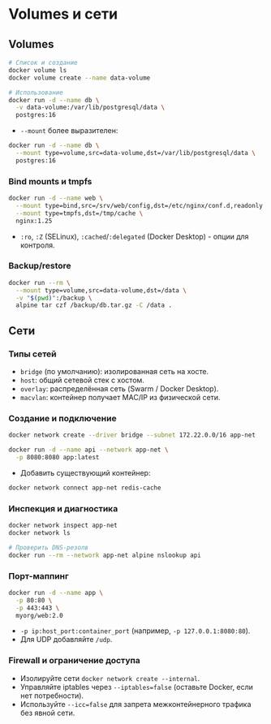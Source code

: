 # Volumes и сети

## Volumes

```bash
# Список и создание
docker volume ls
docker volume create --name data-volume

# Использование
docker run -d --name db \
  -v data-volume:/var/lib/postgresql/data \
  postgres:16
```

- `--mount` более выразителен:

```bash
docker run -d --name db \
  --mount type=volume,src=data-volume,dst=/var/lib/postgresql/data \
  postgres:16
```

### Bind mounts и tmpfs

```bash
docker run -d --name web \
  --mount type=bind,src=/srv/web/config,dst=/etc/nginx/conf.d,readonly \
  --mount type=tmpfs,dst=/tmp/cache \
  nginx:1.25
```

- `:ro`, `:Z` (SELinux), `:cached`/`:delegated` (Docker Desktop) - опции для контроля.

### Backup/restore

```bash
docker run --rm \
  --mount type=volume,src=data-volume,dst=/data \
  -v "$(pwd)":/backup \
  alpine tar czf /backup/db.tar.gz -C /data .
```

## Сети

### Типы сетей

- `bridge` (по умолчанию): изолированная сеть на хосте.
- `host`: общий сетевой стек с хостом.
- `overlay`: распределённая сеть (Swarm / Docker Desktop).
- `macvlan`: контейнер получает MAC/IP из физической сети.

### Создание и подключение

```bash
docker network create --driver bridge --subnet 172.22.0.0/16 app-net

docker run -d --name api --network app-net \
  -p 8080:8080 app:latest
```

- Добавить существующий контейнер:

```bash
docker network connect app-net redis-cache
```

### Инспекция и диагностика

```bash
docker network inspect app-net
docker network ls

# Проверить DNS-резолв
docker run --rm --network app-net alpine nslookup api
```

### Порт-маппинг

```bash
docker run -d --name app \
  -p 80:80 \
  -p 443:443 \
  myorg/web:2.0
```

- `-p ip:host_port:container_port` (например, `-p 127.0.0.1:8080:80`).
- Для UDP добавляйте `/udp`.

### Firewall и ограничение доступа

- Изолируйте сети `docker network create --internal`.
- Управляйте iptables через `--iptables=false` (оставьте Docker, если нет потребности).
- Используйте `--icc=false` для запрета межконтейнерного трафика без явной сети.
